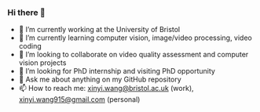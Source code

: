 ### Hi there 👋

- 🏫 I’m currently working at the University of Bristol
- 🌱 I’m currently learning computer vision, image/video processing, video coding
- 👯 I’m looking to collaborate on video quality assessment and computer vision projects
- 🤔 I’m looking for PhD internship and visiting PhD opportunity 
- 💬 Ask me about anything on my GitHub repository
- 📫 How to reach me: xinyi.wang@bristol.ac.uk (work), xinyi.wang915@gmail.com (personal)

  
<!--
**xinyiW915/xinyiW915** is a ✨ _special_ ✨ repository because its `README.md` (this file) appears on your GitHub profile.

Here are some ideas to get you started:

- 🔭 I’m currently working on ...
- 🌱 I’m currently learning ...
- 👯 I’m looking to collaborate on ...
- 🤔 I’m looking for help with ...
- 💬 Ask me about ...
- 📫 How to reach me: ...
- 😄 Pronouns: ...
- ⚡ Fun fact: ...
-->
